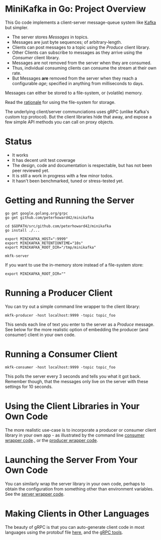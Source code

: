# MiniKafka in Go: Project Overview

This Go code implements a client-server message-queue system 
like [Kafka](https://kafka.apache.org/) but simpler.

- The server stores *Messages* in topics.
- Messages are just byte sequences; of arbitrary-length.
- Clients can post messages to a topic using the *Produce* client library.
- Other Clients can subscribe to messages as they arrive using the
  *Consumer* client library.
- Messages are not removed from the server when they are consumed.
- Thus, individual consuming clients can consume the stream at their own rate.
- But Messages **are** removed from the server when they reach a configurable
  *age*; specified in anything from milliseconds to days.

Messages can either be stored to a file-system, or (volatile) memory.

Read the [rationale](docs/file_storage_rationale.md) for using the file-system 
for storage.

The underlying client/server communciations uses gRPC (unlike Kafka's custom tcp
protocol). But the client libraries hide that away, and expose a few simple API 
methods you can call on proxy objects.

# Status

- It works
- It has decent unit test coverage
- The design, code and documentation is respectable, but has not been peer
  reviewed yet.
- It is still a work in progress with a few minor todos.
- It hasn't been benchmarked, tuned or stress-tested yet.

# Getting and Running the Server

    go get google.golang.org/grpc
    go get github.com/peterhoward42/minikafka

    cd $GOPATH/src/github.com/peterhoward42/minikafka
    go install ./...

    export MINIKAFKA_HOST=":9999"
    export MINIKAFKA_RETENTIONTIME="10s"
    export MINIKAFKA_ROOT_DIR="/tmp/minikafka"

    mkfk-server

If you want to use the in-memory store instead of a file-system store:

    export MINIKAFKA_ROOT_DIR=""

# Running a Producer Client

You can try out a simple command line wrapper to the client library:

    mkfk-producer -host localhost:9999 -topic topic_foo

This sends each line of text you enter to the server as a *Produce* message.
See below for the more realistic option of embedding the producer (and consumer) 
client in your own code.

# Running a Consumer Client

    mkfk-consumer -host localhost:9999 -topic topic_foo

This polls the server every 3 seconds and tells you what it got back.
Remember though, that the messages only live on the server with these settings
for 10 seconds.

# Using the Client Libraries in Your Own Code

The more realistic use-case is to incorporate a producer or consumer client
library in your own app - as illustrated by the command line 
[consumer wrapper code](cli/client/mkfk-consumer/runconsmer.go)., or the 
[producer wrapper code](cli/client/mkfk-producer/runproducer.go).


# Launching the Server From Your Own Code

You can similarly wrap the server library in your own code, perhaps to obtain the
configuration from something other than environment variables. See the [server
wrapper code](cli/mkfk-server/runserver.go).


# Making Clients in Other Languages

The beauty of gRPC is that you can auto-generate client code in most languages
using the protobuf file [here](protocol/minikafka.proto), and 
the [gRPC tools](https://grpc.io/).
